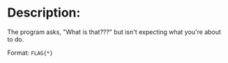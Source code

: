 # Description:
The program asks, "What is that???" but isn't expecting what you're about to do.

Format: `FLAG{*}`
